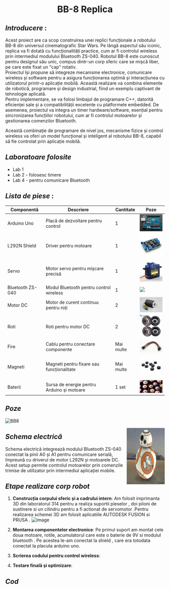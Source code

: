 <h1 align="center">
BB-8 Replica 
</h1>

## _Introducere_ :

Acest proiect are ca scop construirea unei replici funcționale a robotului BB-8 din universul cinematografic Star Wars. Pe lângă aspectul său iconic, replica va fi dotată cu funcționalități practice, cum ar fi controlul wireless prin intermediul modulului Bluetooth ZS-040. Robotul BB-8 este cunoscut pentru designul său unic, compus dintr-un corp sferic care se mișcă liber, pe care este fixat un "cap" rotativ.  
Proiectul își propune să integreze mecanisme electronice, comunicare wireless și software pentru a asigura funcționarea optimă și interacțiunea cu utilizatorul printr-o aplicație mobilă. Această realizare va combina elemente de robotică, programare și design industrial, fiind un exemplu captivant de tehnologie aplicată.  
Pentru implementare, se va folosi limbajul de programare C++, datorită eficienței sale și a compatibilității excelente cu platformele embedded. De asemenea, proiectul va integra un timer hardware/software, esențial pentru sincronizarea funcțiilor robotului, cum ar fi controlul motoarelor și gestionarea comenzilor Bluetooth.

Această combinație de programare de nivel jos, mecanisme fizice și control wireless va oferi un model funcțional și inteligent al robotului BB-8, capabil să fie controlat prin aplicație mobilă.

## _Laboratoare folosite_
- Lab 1 
- Lab 2 - folosesc timere
- Lab 4 - pentru comunicare Bluetooth

## _Lista de piese_ :

| Componentă       | Descriere                                    | Cantitate | Poze              |
|-------------------|----------------------------------------------|-----------|-------------------------|
| Arduino Uno       | Placă de dezvoltare pentru control           | 1         | <img src="https://github.com/AntoniaGeorgia/BB8/blob/main/img/ARD" width="100">  |
| L292N Shield       | Driver pentru motoare                       | 1         | <img src="https://github.com/AntoniaGeorgia/BB8/blob/main/img/l293.jpeg" width="100"> |
| Servo             | Motor servo pentru mișcare precisă          | 1         | <img src="https://github.com/AntoniaGeorgia/BB8/blob/main/img/servo.jpeg" width="100">                      |
| Bluetooth ZS-040  | Modul Bluetooth pentru control wireless     | 1         | <img src="https://github.com/AntoniaGeorgia/BB8/blob/main/img/bluetooth.jpeg" width="100">                    |
| Motor DC          | Motor de curent continuu pentru roți        | 2         | <img src="https://github.com/AntoniaGeorgia/BB8/blob/main/img/motor%20dc.jpeg" width="100">   |
| Roti              | Roti pentru motor DC                        | 2         | <img src="https://github.com/AntoniaGeorgia/BB8/blob/main/img/set-de-4-roi-negre-cu-aderena-puternica.jpg" width="100">  |
| Fire              | Cablu pentru conectare componente           | Mai multe | <img src="https://github.com/AntoniaGeorgia/BB8/blob/main/img/wire.jpeg" width="100">       |
| Magneti           | Magneti pentru fixare sau funcționalitate   | Mai multe | <img src="https://github.com/AntoniaGeorgia/BB8/blob/main/img/magneti.jpeg" width="100">     |
| Baterii           | Sursa de energie pentru Arduino și motoare  | 1 set     | <img src="https://github.com/AntoniaGeorgia/BB8/blob/main/img/standarde-baterii-1.jpg" width="100">  |

## _Poze_

![BB8](https://github.com/user-attachments/assets/0251fe0e-a6a9-4fb1-9160-7d2d179cf6eb)


<img src="https://github.com/AntoniaGeorgia/BB8/blob/main/BB8.jpeg" align="right"
     alt="Size Limit logo by Anton Lovchikov" width="120" height="178">

## _Schema electrică_

Schema electrică integrează modulul Bluetooth ZS-040 conectat la pinii A0 și A1 pentru comunicare serială, împreună cu driverul de motor L292N și motoarele DC. Acest setup permite controlul motoarelor prin comenzile trimise de utilizator prin intermediul aplicației mobile.

## _Etape realizare corp robot_

1. **Construcția corpului sferic și a cadrului intern**: Am folosit imprimanta 3D din laboratorul 314 pentru a realiza suportii pieselor , doi piloni de sustinere si un cilindru pentru a fi actionat de servomotor .Pentru realizarea schemei 3D am folosit aplicatiile AUTODESK FUSION si PRUSA .
   ![image](https://github.com/user-attachments/assets/02ef5ad4-58c3-4308-bf49-d6c46aa57aa1)
   

3. **Montarea componentelor electronice**: Pe primul suport am montat cele doua motoare, rotile, acumulatorul care este o baterie de 9V si modulul bluetooth . Pe acestea le-am conectat la shield , care era totodata conectat la placuta arduino uno.  
4. **Scrierea codului pentru control wireless**:  
5. **Testare finală și optimizare**: 

## _Cod_







